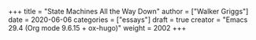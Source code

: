 +++
title = "State Machines All the Way Down"
author = ["Walker Griggs"]
date = 2020-06-06
categories = ["essays"]
draft = true
creator = "Emacs 29.4 (Org mode 9.6.15 + ox-hugo)"
weight = 2002
+++
